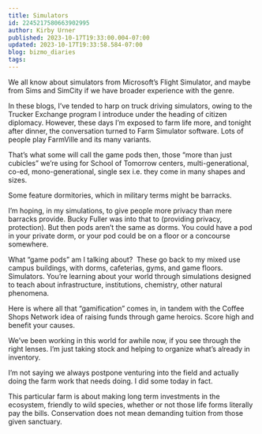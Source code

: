 ```yaml
---
title: Simulators
id: 2245217580663902995
author: Kirby Urner
published: 2023-10-17T19:33:00.004-07:00
updated: 2023-10-17T19:33:58.584-07:00
blog: bizmo_diaries
tags: 
---
```


We all know about simulators from Microsoft’s Flight Simulator, and maybe from Sims and SimCity if we have broader experience with the genre. 

In these blogs, I’ve tended to harp on truck driving simulators, owing to the Trucker Exchange program I introduce under the heading of citizen diplomacy. However, these days I’m exposed to farm life more, and tonight after dinner, the conversation turned to Farm Simulator software. Lots of people play FarmVille and its many variants.

That’s what some will call the game pods then, those “more than just cubicles” we’re using for School of Tomorrow centers, multi-generational, co-ed, mono-generational, single sex i.e. they come in many shapes and sizes. 

Some feature dormitories, which in military terms might be barracks. 

I’m hoping, in my simulations, to give people more privacy than mere barracks provide. Bucky Fuller was into that to (providing privacy, protection). But then pods aren’t the same as dorms. You could have a pod in your private dorm, or your pod could be on a floor or a concourse somewhere.

What “game pods” am I talking about?  These go back to my mixed use campus buildings, with dorms, cafeterias, gyms, and game floors. Simulators. You’re learning about your world through simulations designed to teach about infrastructure, institutions, chemistry, other natural phenomena. 

Here is where all that “gamification” comes in, in tandem with the Coffee Shops Network idea of raising funds through game heroics. Score high and benefit your causes. 

We’ve been working in this world for awhile now, if you see through the right lenses. I’m just taking stock and helping to organize what’s already in inventory.

I’m not saying we always postpone venturing into the field and actually doing the farm work that needs doing. I did some today in fact. 

This particular farm is about making long term investments in the ecosystem, friendly to wild species, whether or not those life forms literally pay the bills. Conservation does not mean demanding tuition from those given sanctuary.